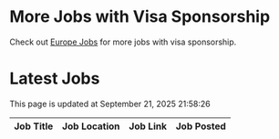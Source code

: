 # More Jobs with Visa Sponsorship

Check out [Europe Jobs](https://github.com/sureshparimi/europejobs#latest-jobs) for more jobs with visa sponsorship.

# Latest Jobs

This page is updated at September 21, 2025 21:58:26

| Job Title | Job Location | Job Link | Job Posted |
| --- | --- | --- | --- |
